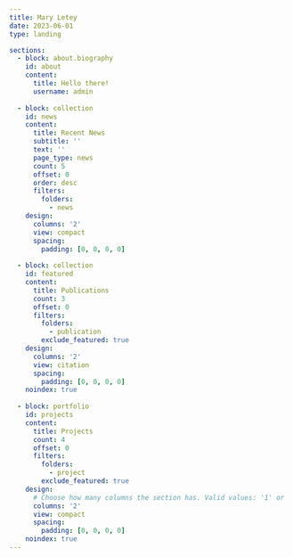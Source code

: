 ```yaml
---
title: Mary Letey
date: 2023-06-01
type: landing

sections:
  - block: about.biography
    id: about
    content:
      title: Hello there!
      username: admin
    
  - block: collection
    id: news
    content:
      title: Recent News
      subtitle: ''
      text: ''
      page_type: news
      count: 5
      offset: 0
      order: desc
      filters:
        folders:
          - news
    design:
      columns: '2'
      view: compact
      spacing:
        padding: [0, 0, 0, 0]
    
  - block: collection
    id: featured
    content:
      title: Publications
      count: 3
      offset: 0
      filters:
        folders:
          - publication
        exclude_featured: true
    design:
      columns: '2'
      view: citation
      spacing:
        padding: [0, 0, 0, 0]
    noindex: true
      
  - block: portfolio
    id: projects
    content:
      title: Projects
      count: 4
      offset: 0
      filters:
        folders:
          - project
        exclude_featured: true
    design:
      # Choose how many columns the section has. Valid values: '1' or '2'.
      columns: '2'
      view: compact
      spacing:
        padding: [0, 0, 0, 0]
    noindex: true
---
```

